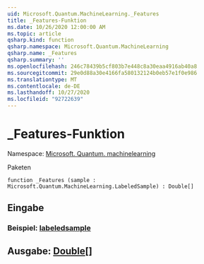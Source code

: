 ```yaml
---
uid: Microsoft.Quantum.MachineLearning._Features
title: _Features-Funktion
ms.date: 10/26/2020 12:00:00 AM
ms.topic: article
qsharp.kind: function
qsharp.namespace: Microsoft.Quantum.MachineLearning
qsharp.name: _Features
qsharp.summary: ''
ms.openlocfilehash: 246c78439b5cf803b7e448c8a30eaa4916ab40a8
ms.sourcegitcommit: 29e0d88a30e4166fa580132124b0eb57e1f0e986
ms.translationtype: MT
ms.contentlocale: de-DE
ms.lasthandoff: 10/27/2020
ms.locfileid: "92722639"
---
```

# <a name="_features-function"></a>_Features-Funktion

Namespace: [Microsoft. Quantum. machinelearning](xref:Microsoft.Quantum.MachineLearning)

Paketen [](https://nuget.org/packages/)




```qsharp
function _Features (sample : Microsoft.Quantum.MachineLearning.LabeledSample) : Double[]
```


## <a name="input"></a>Eingabe

### <a name="sample--labeledsample"></a>Beispiel: [labeledsample](xref:Microsoft.Quantum.MachineLearning.LabeledSample)





## <a name="output--double"></a>Ausgabe: [Double](xref:microsoft.quantum.lang-ref.double)[]

